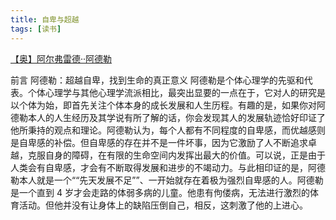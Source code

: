 ```yaml
---
title: 自卑与超越
tags: [读书]
---
```


[【奥】阿尔弗雷德··阿德勒](https://www.amazon.cn/gp/product/B013GD8VEY/ref=as_li_qf_sp_asin_tl?ie=UTF8\&camp=536\&creative=3200\&creativeASIN=B013GD8VEY\&linkCode=as2\&tag=llll1-23)

前言 阿德勒：超越自卑，找到生命的真正意义 阿德勒是个体心理学的先驱和代表。个体心理学与其他心理学流派相比，最突出显要的一点在于，它对人的研究是以个体为始，即首先关注个体本身的成长发展和人生历程。有趣的是，如果你对阿德勒本人的人生经历及其学说有所了解的话，你会发现其人的发展轨迹恰好印证了他所秉持的观点和理论。阿德勒认为，每个人都有不同程度的自卑感，而优越感则是自卑感的补偿。但自卑感的存在并不是一件坏事，因为它激励了人不断追求卓越，克服自身的障碍，在有限的生命空间内发挥出最大的价值。可以说，正是由于人类会有自卑感，才会有不断取得发展和进步的不竭动力。与此相印证的是，阿德勒本人就是一个““先天发展不足””、一开始就存在着极为强烈自卑感的人。阿德勒是一个直到 4 岁才会走路的体弱多病的儿童。他患有佝偻病，无法进行激烈的体育活动。但他并没有让身体上的缺陷压倒自己，相反，这刺激了他的上进心。
